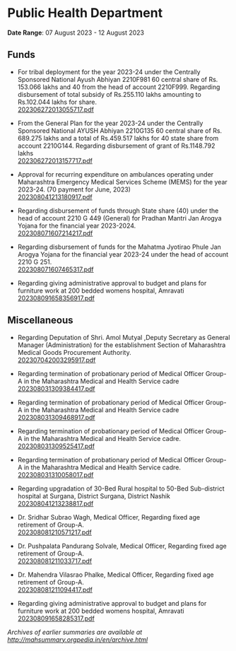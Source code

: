 # Public Health Department

**Date Range**: 07 August 2023 - 12 August 2023


## Funds
- For tribal deployment for the year 2023-24 under the Centrally Sponsored National Ayush Abhiyan 2210F981 60 central share of Rs. 153.066 lakhs and 40 from the head of account 2210F999. Regarding disbursement of total subsidy of Rs.255.110 lakhs amounting to Rs.102.044 lakhs for share.\
  [202306272013055717.pdf](https://gr.maharashtra.gov.in/Site/Upload/Government%20Resolutions/English/202306272013055717.pdf)

- From the General Plan for the year 2023-24 under the Centrally Sponsored National AYUSH Abhiyan 2210G135 60 central share of Rs. 689.275 lakhs and a total of Rs.459.517 lakhs for 40 state share from account 2210G144. Regarding disbursement of grant of Rs.1148.792 lakhs\
  [202306272013157717.pdf](https://gr.maharashtra.gov.in/Site/Upload/Government%20Resolutions/English/202306272013157717.pdf)

- Approval for recurring expenditure on ambulances operating under Maharashtra Emergency Medical Services Scheme (MEMS) for the year 2023-24. (70 payment for June, 2023)\
  [202308041213180917.pdf](https://gr.maharashtra.gov.in/Site/Upload/Government%20Resolutions/English/202308041213180917.pdf)

- Regarding disbursement of funds through State share (40) under the head of account 2210 G 449 (General) for Pradhan Mantri Jan Arogya Yojana for the financial year 2023-2024.\
  [202308071607214217.pdf](https://gr.maharashtra.gov.in/Site/Upload/Government%20Resolutions/English/202308071607214217.pdf)

- Regarding disbursement of funds for the Mahatma Jyotirao Phule Jan Arogya Yojana for the financial year 2023-24 under the head of account 2210 G 251.\
  [202308071607465317.pdf](https://gr.maharashtra.gov.in/Site/Upload/Government%20Resolutions/English/202308071607465317.pdf)

- Regarding giving administrative approval to budget and plans for furniture work at 200 bedded womens hospital, Amravati\
  [202308091658356917.pdf](https://gr.maharashtra.gov.in/Site/Upload/Government%20Resolutions/English/202308091658356917.pdf)

## Miscellaneous
- Regarding Deputation of Shri. Amol Mutyal ,Deputy Secretary as General Manager (Administration) for the establishment Section of Maharashtra Medical Goods Procurement Authority.\
  [202307042003295917.pdf](https://gr.maharashtra.gov.in/Site/Upload/Government%20Resolutions/English/202307042003295917.pdf)

- Regarding termination of probationary period of Medical Officer Group-A in the Maharashtra Medical and Health Service cadre\
  [202308031309384417.pdf](https://gr.maharashtra.gov.in/Site/Upload/Government%20Resolutions/English/202308031309384417.pdf)

- Regarding termination of probationary period of Medical Officer Group-A in the Maharashtra Medical and Health Service cadre\
  [202308031309468917.pdf](https://gr.maharashtra.gov.in/Site/Upload/Government%20Resolutions/English/202308031309468917.pdf)

- Regarding termination of probationary period of Medical Officer Group-A in the Maharashtra Medical and Health Service cadre.\
  [202308031309525417.pdf](https://gr.maharashtra.gov.in/Site/Upload/Government%20Resolutions/English/202308031309525417.pdf)

- Regarding termination of probationary period of Medical Officer Group-A in the Maharashtra Medical and Health Service cadre.\
  [202308031310058017.pdf](https://gr.maharashtra.gov.in/Site/Upload/Government%20Resolutions/English/202308031310058017.pdf)

- Regarding upgradation of 30-Bed Rural hospital to 50-Bed Sub-district hospital at Surgana, District Surgana, District Nashik\
  [202308041213238817.pdf](https://gr.maharashtra.gov.in/Site/Upload/Government%20Resolutions/English/202308041213238817.pdf)

- Dr. Sridhar Subrao Wagh, Medical Officer, Regarding fixed age retirement of Group-A.\
  [202308081210571217.pdf](https://gr.maharashtra.gov.in/Site/Upload/Government%20Resolutions/English/202308081210571217.pdf)

- Dr. Pushpalata Pandurang Solvale, Medical Officer, Regarding fixed age retirement of Group-A.\
  [202308081211033717.pdf](https://gr.maharashtra.gov.in/Site/Upload/Government%20Resolutions/English/202308081211033717.pdf)

- Dr. Mahendra Vilasrao Phalke, Medical Officer, Regarding fixed age retirement of Group-A.\
  [202308081211094417.pdf](https://gr.maharashtra.gov.in/Site/Upload/Government%20Resolutions/English/202308081211094417.pdf)

- Regarding giving administrative approval to budget and plans for furniture work at 200 bedded womens hospital, Amravati\
  [202308091658285317.pdf](https://gr.maharashtra.gov.in/Site/Upload/Government%20Resolutions/English/202308091658285317.pdf)


*Archives of earlier summaries are available at http://mahsummary.orgpedia.in/en/archive.html*